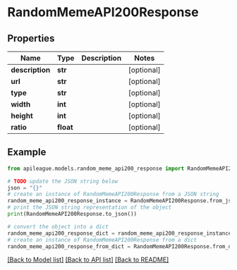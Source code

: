 # RandomMemeAPI200Response


## Properties

Name | Type | Description | Notes
------------ | ------------- | ------------- | -------------
**description** | **str** |  | [optional] 
**url** | **str** |  | [optional] 
**type** | **str** |  | [optional] 
**width** | **int** |  | [optional] 
**height** | **int** |  | [optional] 
**ratio** | **float** |  | [optional] 

## Example

```python
from apileague.models.random_meme_api200_response import RandomMemeAPI200Response

# TODO update the JSON string below
json = "{}"
# create an instance of RandomMemeAPI200Response from a JSON string
random_meme_api200_response_instance = RandomMemeAPI200Response.from_json(json)
# print the JSON string representation of the object
print(RandomMemeAPI200Response.to_json())

# convert the object into a dict
random_meme_api200_response_dict = random_meme_api200_response_instance.to_dict()
# create an instance of RandomMemeAPI200Response from a dict
random_meme_api200_response_from_dict = RandomMemeAPI200Response.from_dict(random_meme_api200_response_dict)
```
[[Back to Model list]](../README.md#documentation-for-models) [[Back to API list]](../README.md#documentation-for-api-endpoints) [[Back to README]](../README.md)


